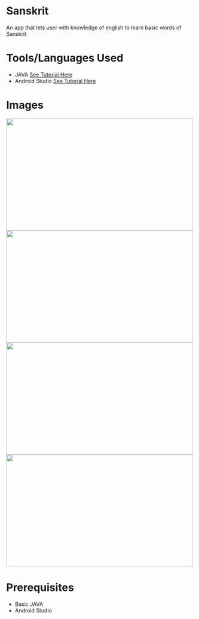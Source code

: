 # Sanskrit
An app that lets user with knowledge of english to learn basic words of Sanskrit

# Tools/Languages Used
  
  * JAVA <a href='#'>See Tutorial Here</a>
  * Android Studio <a href='#'>See Tutorial Here</a>
  
# Images

<img src="./Screenshot_20191004-145333_Sanskrit.jpg" width="500" height ="300"/>

<img src="./Screenshot_20191011-150510_Sanskrit.jpg" width="500" height ="300"/>

<img src="./Screenshot_20191011-150513_Sanskrit.jpg.jpg" width="500" height ="300"/>

<img src="./Screenshot_20191011-150520_Sanskrit.jpg.jpg.jpg" width="500" height ="300"/>
  
# Prerequisites
  * Basic JAVA
  * Android Studio
  

